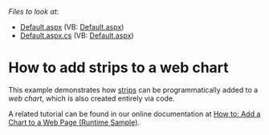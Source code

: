 <!-- default file list -->
*Files to look at*:

* [Default.aspx](./CS/WebStrips/Default.aspx) (VB: [Default.aspx](./VB/WebStrips/Default.aspx))
* [Default.aspx.cs](./CS/WebStrips/Default.aspx.cs) (VB: [Default.aspx](./VB/WebStrips/Default.aspx))
<!-- default file list end -->
# How to add strips to a web chart


<p>This example demonstrates how <a href="http://devexpress.com/Help/Content.aspx?help=XtraCharts&document=CustomDocument5784.htm">strips</a> can be programmatically added to a <i>web chart</i>, which is also created entirely via code.</p><p>A related tutorial can be found in our online documentation at <a href="http://devexpress.com/Help/Content.aspx?help=XtraCharts&document=CustomDocument5756.htm">How to: Add a Chart to a Web Page (Runtime Sample)</a>.</p>

<br/>


